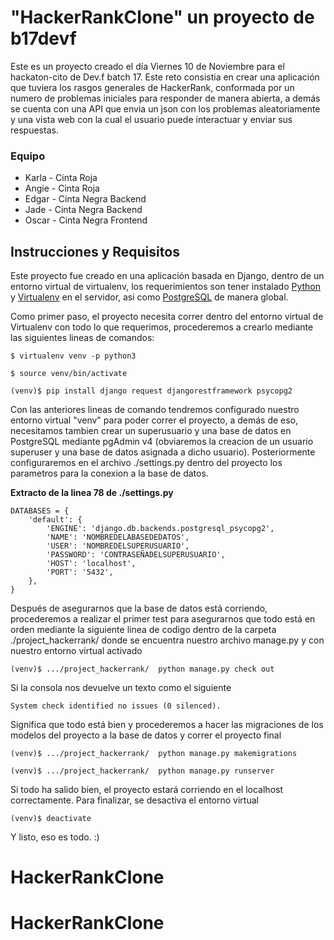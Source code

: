 # "HackerRankClone" un proyecto de b17devf

Este es un proyecto creado el día Viernes 10 de Noviembre para el hackaton-cito de Dev.f batch 17. Este reto consistia en crear una aplicación que tuviera los rasgos generales de HackerRank, conformada por un numero de problemas iniciales para responder de manera abierta, a demás se cuenta con una API que envia un json con los problemas aleatoriamente y una vista web con la cual el usuario puede interactuar y enviar sus respuestas.

### Equipo

* Karla - Cinta Roja
* Angie - Cinta Roja
* Edgar - Cinta Negra Backend
* Jade - Cinta Negra Backend
* Oscar - Cinta Negra Frontend

## Instrucciones y Requisitos

Este proyecto fue creado en una aplicación basada en Django, dentro de un entorno virtual de virtualenv, los requerimientos son tener instalado [Python](https://www.python.org/downloads/) y [Virtualenv](https://virtualenv.pypa.io/en/stable/installation/) en el servidor, asi como [PostgreSQL](https://www.postgresql.org/) de manera global.

Como primer paso, el proyecto necesita correr dentro del entorno virtual de Virtualenv con todo lo que requerimos, procederemos a crearlo mediante las siguientes lineas de comandos:

```
$ virtualenv venv -p python3
```

```
$ source venv/bin/activate
```

```
(venv)$ pip install django request djangorestframework psycopg2
```

Con las anteriores lineas de comando tendremos configurado nuestro entorno virtual "venv" para poder correr el proyecto, a demás de eso, necesitamos tambien crear un superusuario y una base de datos en PostgreSQL mediante pgAdmin v4 (obviaremos la creacion de un usuario superuser y una base de datos asignada a dicho usuario). Posteriormente configuraremos en el archivo ./settings.py dentro del proyecto los parametros para la conexion a la base de datos.

**Extracto de la linea 78 de ./settings.py**
```
DATABASES = {
    'default': {
        'ENGINE': 'django.db.backends.postgresql_psycopg2',
        'NAME': 'NOMBREDELABASEDEDATOS',
        'USER': 'NOMBREDELSUPERUSUARIO',
        'PASSWORD': 'CONTRASEÑADELSUPERUSUARIO',
        'HOST': 'localhost',
        'PORT': '5432',
    },
}
```

Después de asegurarnos que la base de datos está corriendo, procederemos a realizar el primer test para asegurarnos que todo está en orden mediante la siguiente linea de codigo dentro de la carpeta ./project_hackerrank/ donde se encuentra nuestro archivo manage.py y con nuestro entorno virtual activado

```
(venv)$ .../project_hackerrank/  python manage.py check out
```

Si la consola nos devuelve un texto como el siguiente

```
System check identified no issues (0 silenced).
```

Significa que todo está bien y procederemos a hacer las migraciones de los modelos del proyecto a la base de datos y correr el proyecto final

```
(venv)$ .../project_hackerrank/  python manage.py makemigrations
```

```
(venv)$ .../project_hackerrank/  python manage.py runserver
```

Si todo ha salido bien, el proyecto estará corriendo en el localhost correctamente.
Para finalizar, se desactiva el entorno virtual 

```
(venv)$ deactivate
```

Y listo, eso es todo. :)


# HackerRankClone
# HackerRankClone
